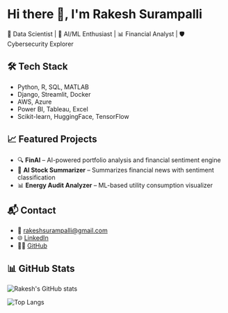 # Hi there 👋, I'm Rakesh Surampalli
🚀 Data Scientist | 🧠 AI/ML Enthusiast | 📊 Financial Analyst | 🛡️ Cybersecurity Explorer

## 🛠️ Tech Stack
- Python, R, SQL, MATLAB  
- Django, Streamlit, Docker  
- AWS, Azure  
- Power BI, Tableau, Excel  
- Scikit-learn, HuggingFace, TensorFlow  

## 📈 Featured Projects
- 🔍 **FinAI** – AI-powered portfolio analysis and financial sentiment engine  
- 🤖 **AI Stock Summarizer** – Summarizes financial news with sentiment classification  
- 📊 **Energy Audit Analyzer** – ML-based utility consumption visualizer

## 📬 Contact
- 📧 rakeshsurampalli@gmail.com  
- 🌐 [LinkedIn](https://www.linkedin.com/in/rakeshsurampalli27/)  
- 🧑‍💻 [GitHub](https://github.com/rakeshsurampalli)  

## 📊 GitHub Stats

![Rakesh's GitHub stats](https://github-readme-stats.vercel.app/api?username=rakeshsurampalli&show_icons=true&theme=tokyonight)

![Top Langs](https://github-readme-stats.vercel.app/api/top-langs/?username=rakeshsurampalli&layout=compact&theme=tokyonight)

